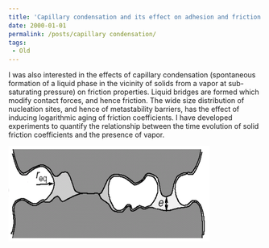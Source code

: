 ```yaml
---
title: 'Capillary condensation and its effect on adhesion and friction'
date: 2000-01-01
permalink: /posts/capillary condensation/
tags:
 - Old
---
```

 
I was also interested in the effects of capillary condensation (spontaneous formation of a liquid phase in the vicinity of solids from a vapor at sub-saturating pressure) on friction properties. Liquid bridges are formed which modify contact forces, and hence friction. The wide size distribution of nucleation sites, and hence of metastability barriers, has the effect of inducing logarithmic aging of friction coefficients. I have developed experiments to quantify the relationship between the time evolution of solid friction coefficients and the presence of vapor.

<img src="\images\capillary_condensation.png" width="400">